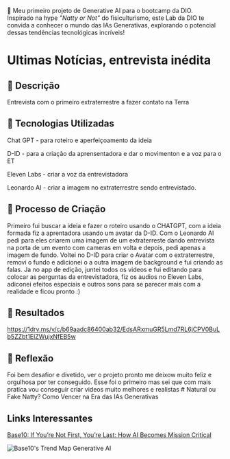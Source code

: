 🦾 Meu primeiro projeto de Generative AI para o bootcamp da DIO.  
Inspirado na hype _"Natty or Not"_ do fisiculturismo, este Lab da DIO te convida a conhecer o mundo das IAs Generativas, explorando o potencial dessas tendências tecnológicas incríveis!
# Ultimas Notícias, entrevista inédita 

## 📒 Descrição
Entrevista com o primeiro extraterrestre a fazer contato na Terra 

## 🤖 Tecnologias Utilizadas
Chat GPT - para roteiro e aperfeiçoamento da ideia

D-ID - para a criação da aprensentadora e dar o movimenton e a voz para o ET 

Eleven Labs - criar a voz da entrevistadora

Leonardo AI - criar a imagem no extraterrestre sendo entrevistado. 

## 🧐 Processo de Criação
Primeiro fui buscar a ideia e fazer o roteiro usando o CHATGPT, com a ideia formada fiz a aprentadora usando um avatar da D-ID.
Com o Leonardo AI pedi para eles criarem uma imagem de um extraterreste dando entrevista na porta de um evento com cameras em volta
 e depois, pedi apenas a imagem de fundo. Voltei no D-ID para criar o Avatar com o extraterrestre,
removi o fundo e adicionei o a outra imagem de background e fui criando as falas. Ja no app de edição,
juntei todos os videos e fui editando para colocar as perguntas da entrevistadora, fiz os audios no Eleven Labs,
adiconei efeitos especiais e outros sons para se parecer mais com a realidade e ficou pronto :) 

## 🚀 Resultados
https://1drv.ms/v/c/b69aadc86400ab32/EdsARxmuGR5Lmd7RL6jCPV0BuLb5ZZbt1ElZWujxNfEB5w

## 💭 Reflexão
Foi bem desafior e divetido, ver o projeto pronto me deixow muito feliz e orgulhosa por ter conseguido.
Esse foi o primeiro mas sei que com mais pratica vou conseguir criar videos muito melhores e realistas # Natural ou Fake Natty? Como Vencer na Era das IAs Generativas





## Links Interessantes

[Base10: If You’re Not First, You’re Last: How AI Becomes Mission Critical](https://base10.vc/post/generative-ai-mission-critical/)

![Base10's Trend Map Generative AI](https://github.com/digitalinnovationone/lab-natty-or-not/assets/730492/f4df26e8-f8f7-4419-8252-c69d73ea930c)
